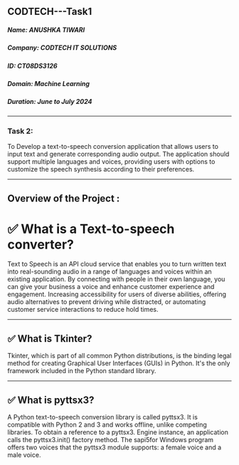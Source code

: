 ## CODTECH---Task1
##### Name: ANUSHKA TIWARI
##### Company: CODTECH IT SOLUTIONS
##### ID: CT08DS3126
##### Domain: Machine Learning
##### Duration: June to July 2024
***
### Task 2: 
To Develop a text-to-speech conversion application that allows users to input
text and generate corresponding audio output. The application should
support multiple languages and voices, providing users with options to
customize the speech synthesis according to their preferences.
***
## Overview of the Project :
# ✅ What is a Text-to-speech converter?
Text to Speech is an API cloud service that enables you to turn written text into real-sounding audio in a range of languages and voices within an existing application. By connecting with people in their own language, you can give your business a voice and enhance customer experience and engagement. Increasing accessibility for users of diverse abilities, offering audio alternatives to prevent driving while distracted, or automating customer service interactions to reduce hold times.
***
## ✅  What is Tkinter?
Tkinter, which is part of all common Python distributions, is the binding legal method for creating Graphical User Interfaces (GUIs) in Python. It's the only framework included in the Python standard library.
***
## ✅  What is pyttsx3? 
A Python text-to-speech conversion library is called pyttsx3. It is compatible with Python 2 and 3 and works offline, unlike competing libraries. To obtain a reference to a pyttsx3. Engine instance, an application calls the pyttsx3.init() factory method. The sapi5for Windows program offers two voices that the pyttsx3 module supports: a female voice and a male voice.
